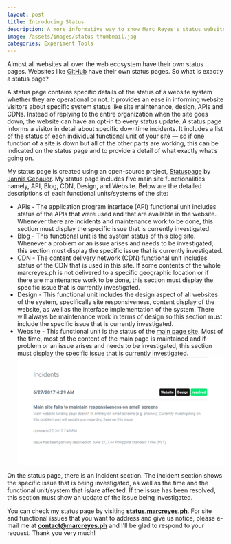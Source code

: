 ```yaml
---
layout: post
title: Introducing Status
description: A more informative way to show Marc Reyes's status website systems.
image: /assets/images/status-thumbnail.jpg
categories: Experiment Tools
---
```


Almost all websites all over the web ecosystem have their own status pages. Websites like [GitHub](https://github.com) have their own status pages. So what is exactly a status page? 

A status page contains specific details of the status of a website system whether they are operational or not. It provides an ease in informing website visitors about specific system status like site maintenance, design, APIs and CDNs. Instead of replying to the entire organization when the site goes down, the website can have an opt-in to every status update. A status page informs a visitor in detail about specific downtime incidents. It includes a list of the status of each individual functional unit of your site &mdash; so if one function of a site is down but all of the other parts are working, this can be indicated on the status page and to provide a detail of what exactly what’s going on.

My status page is created using an open-source project, [Statuspage](https://github.com/jayfk/statuspage) by [Jannis Gebauer](https://github.com/jayfk). My status page includes five main site functionalities namely, API, Blog, CDN, Design, and Website. Below are the detailed descriptions of each functional units/systems of the site:
- APIs - The application program interface (API) functional unit includes status of the APIs that were used and that are available in the website. Whenever there are incidents and maintenance work to be done, this section must display the specific issue that is currently investigated.
- Blog - This functional unit is the system status of [this blog site](https://blog.marcreyes.ph). Whenever a problem or an issue arises and needs to be investigated, this section must display the specific issue that is currently investigated.
- CDN - The content delivery network (CDN) functional unit includes status of the CDN that is used in this site. If some contents of the whole marcreyes.ph is not delivered to a specific geographic location or if there are maintenance work to be done, this section must display the specific issue that is currently investigated.
- Design - This functional unit includes the design aspect of all websites of the system, specifically site responsiveness, content display of the website, as well as the interface implementation of the system. There will always be maintenance work in terms of design so this section must include the specific issue that is currently investigated.
- Website - This functional unit is the status of the [main page site](https://www.marcreyes.ph). Most of the time, most of the content of the main page is maintained and if problem or an issue arises and needs to be investigated, this section must display the specific issue that is currently investigated. ![Status Incidents](/assets/images/status-incident-thumbnail.jpg "Status Incidents")

On the status page, there is an Incident section. The incident section shows the specific issue that is being investigated, as well as the time and the functional unit/system that is/are affected. If the issue has been resolved, this section must show an update of the issue being investigated. 

You can check my status page by visiting **[status.marcreyes.ph](https://status.marcreyes.ph)**. For site and functional issues that you want to address and give us notice, please e-mail me at **[contact@marcreyes.ph](mailto:contact@marcreyes.ph)** and I'll be glad to respond to your request. Thank you very much!
